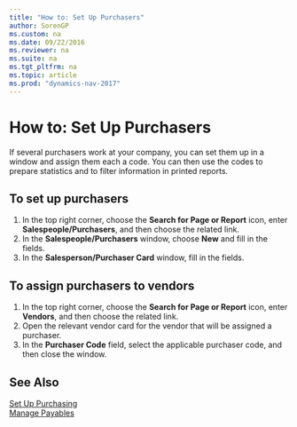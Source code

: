 ```yaml
---
title: "How to: Set Up Purchasers"
author: SorenGP
ms.custom: na
ms.date: 09/22/2016
ms.reviewer: na
ms.suite: na
ms.tgt_pltfrm: na
ms.topic: article
ms.prod: "dynamics-nav-2017"
---
```


# How to: Set Up Purchasers
If several purchasers work at your company, you can set them up in a window and assign them each a code. You can then use the codes to prepare statistics and to filter information in printed reports.

## To set up purchasers
1. In the top right corner, choose the **Search for Page or Report** icon, enter **Salespeople/Purchasers**, and then choose the related link.
2. In the **Salespeople/Purchasers** window, choose **New** and fill in the fields.
3. In the **Salesperson/Purchaser Card** window, fill in the fields.

## To assign purchasers to vendors
1. In the top right corner, choose the **Search for Page or Report** icon, enter **Vendors**, and then choose the related link.
2. Open the relevant vendor card for the vendor that will be assigned a purchaser.
3. In the **Purchaser Code** field, select the applicable purchaser code, and then close the window.

## See Also
[Set Up Purchasing](purchasing-setup-purchasing.md)  
[Manage Payables](payables-manage-payables.md)
